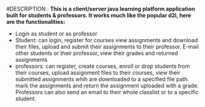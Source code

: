 #DESCRIPTION :
**This is a client/server java learning platform application built for students & professors. It works much like the popular d2l, here are the functionalities:**

- Login as student or as professor
- Student: can login, register for courses view assignments and download their files, upload and submit their assignments to their professor. E-mail other students or their professor, view their grades and returned assignments 
- professors: can register, create courses, enroll or drop students from their courses, upload assignment files to their courses, view their submitted assignments whih are downloaded to a specified file path. mark the assignments and return the assignment uploaded with a grade. Professors can also send an email to their whole classlist or to a specific student. 

